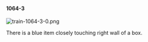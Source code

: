 #### 1064-3
![train-1064-3-0.png](https://github.com/lil-lab/nlvr/raw/master/nlvr/train/images/23/train-1064-3-0.png "train-1064-3-0.png")

There is a blue item closely touching right wall of a box.